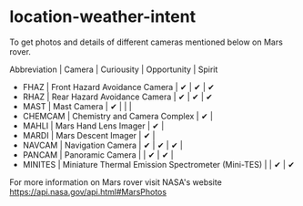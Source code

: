 # location-weather-intent
To get photos and details of different cameras mentioned below on Mars rover.

Abbreviation |	Camera |	Curiousity |	Opportunity |	Spirit
- FHAZ |	Front Hazard Avoidance Camera |	✔ |	✔ |	✔
- RHAZ |	Rear Hazard Avoidance Camera |	✔ |	✔ |	✔
- MAST |	Mast Camera |	✔ |		 |    |
- CHEMCAM |	Chemistry and Camera Complex |	✔ |		
- MAHLI |	Mars Hand Lens Imager |	✔ |		
- MARDI |	Mars Descent Imager |	✔ |		
- NAVCAM |	Navigation Camera |	✔ |	✔ |	✔ |
- PANCAM |	Panoramic Camera |	 |	✔ |	✔ |
- MINITES |	Miniature Thermal Emission Spectrometer (Mini-TES) |   |		✔ |	✔


For more information on Mars rover visit NASA's website https://api.nasa.gov/api.html#MarsPhotos
